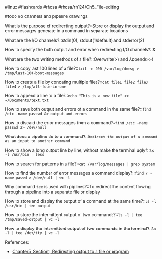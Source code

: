 #linux #flashcards #rhcsa #rhcsa/rh124/Ch5_File-editing 

#todo i/o channels and pipeline drawings

What is the purpose of redirecting output?::Store or display the output and error messages generate in a command in separate locations
<!--SR:!2023-08-02,15,290-->

What are the I/O channels?::stdin(0), stdout(1/default) and stderror(2)
<!--SR:!2023-08-04,17,290-->

How to specify the both output and error when redirecting I/O channels?::&
<!--SR:!2023-08-03,16,290-->

What are the two writing methods of a file?::Overwrite(>) and Append(>>)
<!--SR:!2023-08-02,15,290-->

How to copy last 100 lines of a file?::`tail -n 100 /var/log/dmesg > /tmp/last-100-boot-messages`
<!--SR:!2023-08-04,17,290-->

How to create a file by concating multiple files?::`cat file1 file2 file3 file4 > /tmp/all-four-in-one`
<!--SR:!2023-08-04,17,290-->

How to append a line to a file?::`echo "This is a new file" >> ~/Documents/text.txt`
<!--SR:!2023-08-03,16,290-->

How to save both output and errors of a command in the same file?::`find /etc -name passwd &> output-and-errors`
<!--SR:!2023-08-03,16,290-->

How to discard the error messages from a command?::`find /etc -name passwd 2> /dev/null`
<!--SR:!2023-07-31,13,290-->

What does a pipeline do to a command?::`Redirect the output of a command as an input to another command`
<!--SR:!2023-08-02,15,290-->

How to show a long output line by line, without make the terminal ugly?::`ls -l /usr/bin | less`
<!--SR:!2023-08-02,15,290-->

How to search for patterns in a file?::`cat /var/log/messages | grep system`
<!--SR:!2023-08-04,17,290-->

How to find the number of error messages a command display?::`find / -name paswd > /dev/null | wc -l`
<!--SR:!2023-07-30,12,270-->

Why command `tee` is used with piplines?::To redirect the content flowing through a pipeline into a separate file or display
<!--SR:!2023-08-01,14,290-->

How to store and display the output of a command at the same time?::`ls -l /usr/bin | tee output`
<!--SR:!2023-07-31,13,290-->

How to store the intermittent output of two commands?::`ls -l | tee /tmp/saved-output | wc -l`
<!--SR:!2023-08-01,14,290-->

How to display the intermittent output of two commands in the terminal?::`ls -l | tee /dev/tty | wc -l`
<!--SR:!2023-08-02,15,290-->

References:
- [Chapter5, Section1, Redirecting output to a file or program](rh124-8.0-student-guide.pdf#pageno=126)